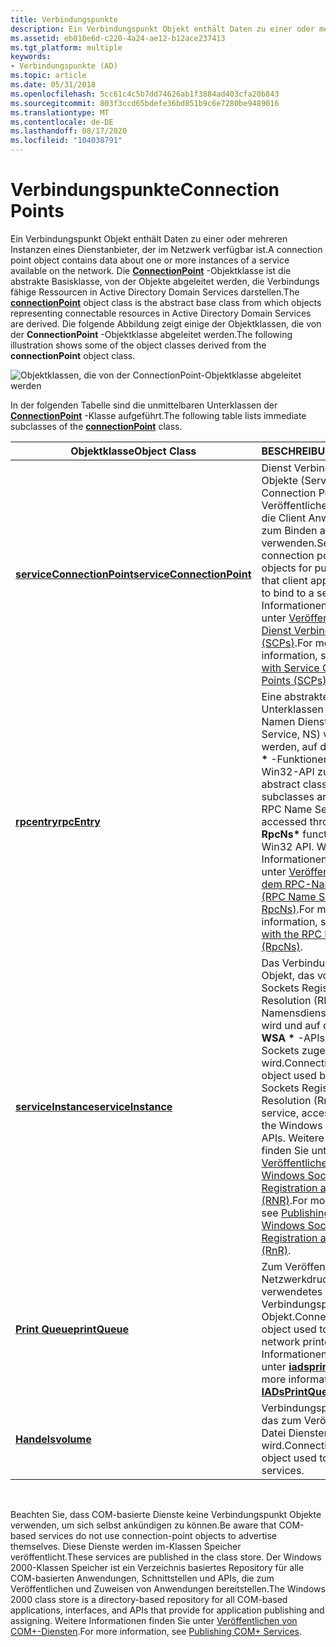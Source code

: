 ```yaml
---
title: Verbindungspunkte
description: Ein Verbindungspunkt Objekt enthält Daten zu einer oder mehreren Instanzen eines Dienstanbieter, der im Netzwerk verfügbar ist.
ms.assetid: eb810e6d-c220-4a24-ae12-b12ace237413
ms.tgt_platform: multiple
keywords:
- Verbindungspunkte (AD)
ms.topic: article
ms.date: 05/31/2018
ms.openlocfilehash: 5cc61c4c5b7dd74626ab1f3884ad403cfa20b843
ms.sourcegitcommit: 803f3ccd65bdefe36bd851b9c6e7280be9489016
ms.translationtype: MT
ms.contentlocale: de-DE
ms.lasthandoff: 08/17/2020
ms.locfileid: "104038791"
---
```

# <a name="connection-points"></a><span data-ttu-id="68135-104">Verbindungspunkte</span><span class="sxs-lookup"><span data-stu-id="68135-104">Connection Points</span></span>

<span data-ttu-id="68135-105">Ein Verbindungspunkt Objekt enthält Daten zu einer oder mehreren Instanzen eines Dienstanbieter, der im Netzwerk verfügbar ist.</span><span class="sxs-lookup"><span data-stu-id="68135-105">A connection point object contains data about one or more instances of a service available on the network.</span></span> <span data-ttu-id="68135-106">Die [**ConnectionPoint**](/windows/desktop/ADSchema/c-connectionpoint) -Objektklasse ist die abstrakte Basisklasse, von der Objekte abgeleitet werden, die Verbindungs fähige Ressourcen in Active Directory Domain Services darstellen.</span><span class="sxs-lookup"><span data-stu-id="68135-106">The [**connectionPoint**](/windows/desktop/ADSchema/c-connectionpoint) object class is the abstract base class from which objects representing connectable resources in Active Directory Domain Services are derived.</span></span> <span data-ttu-id="68135-107">Die folgende Abbildung zeigt einige der Objektklassen, die von der **ConnectionPoint** -Objektklasse abgeleitet werden.</span><span class="sxs-lookup"><span data-stu-id="68135-107">The following illustration shows some of the object classes derived from the **connectionPoint** object class.</span></span>

![Objektklassen, die von der ConnectionPoint-Objektklasse abgeleitet werden](images/connection-points.png)

<span data-ttu-id="68135-109">In der folgenden Tabelle sind die unmittelbaren Unterklassen der [**ConnectionPoint**](/windows/desktop/ADSchema/c-connectionpoint) -Klasse aufgeführt.</span><span class="sxs-lookup"><span data-stu-id="68135-109">The following table lists immediate subclasses of the [**connectionPoint**](/windows/desktop/ADSchema/c-connectionpoint) class.</span></span>



| <span data-ttu-id="68135-110">Objektklasse</span><span class="sxs-lookup"><span data-stu-id="68135-110">Object Class</span></span>                                                    | <span data-ttu-id="68135-111">BESCHREIBUNG</span><span class="sxs-lookup"><span data-stu-id="68135-111">Description</span></span>                                                                                                                                                                                                                                                                                                              |
|-----------------------------------------------------------------|--------------------------------------------------------------------------------------------------------------------------------------------------------------------------------------------------------------------------------------------------------------------------------------------------------------------------|
| [<span data-ttu-id="68135-112">**serviceConnectionPoint**</span><span class="sxs-lookup"><span data-stu-id="68135-112">**serviceConnectionPoint**</span></span>](/windows/desktop/ADSchema/c-serviceconnectionpoint) | <span data-ttu-id="68135-113">Dienst Verbindungspunkt-Objekte (Service Connection Point, SCP) zum Veröffentlichen von Daten, die Client Anwendungen zum Binden an einen Dienst verwenden.</span><span class="sxs-lookup"><span data-stu-id="68135-113">Service connection point (SCP) objects for publishing data that client applications use to bind to a service.</span></span> <span data-ttu-id="68135-114">Weitere Informationen finden Sie unter [Veröffentlichen mit Dienst Verbindungs Punkten (SCPs)](publishing-with-service-connection-points.md).</span><span class="sxs-lookup"><span data-stu-id="68135-114">For more information, see [Publishing with Service Connection Points (SCPs)](publishing-with-service-connection-points.md).</span></span>                                                                               |
| [<span data-ttu-id="68135-115">**rpcentry**</span><span class="sxs-lookup"><span data-stu-id="68135-115">**rpcEntry**</span></span>](/windows/desktop/ADSchema/c-rpcentry)                             | <span data-ttu-id="68135-116">Eine abstrakte Klasse, deren Unterklassen vom RPC-Namen Dienst (RPC Name Service, NS) verwendet werden, auf den die **RpcNs \*** -Funktionen in der Win32-API zugreifen.</span><span class="sxs-lookup"><span data-stu-id="68135-116">An abstract class whose subclasses are used by the RPC Name Service (Ns) accessed through the **RpcNs\*** functions in the Win32 API.</span></span> <span data-ttu-id="68135-117">Weitere Informationen finden Sie unter [Veröffentlichen mit dem RPC-Namensdienst (RPC Name Service, RpcNs)](publishing-with-the-rpc-name-service-rpcns.md).</span><span class="sxs-lookup"><span data-stu-id="68135-117">For more information, see [Publishing with the RPC Name Service (RpcNs)](publishing-with-the-rpc-name-service-rpcns.md).</span></span>                                                          |
| [<span data-ttu-id="68135-118">**serviceInstance**</span><span class="sxs-lookup"><span data-stu-id="68135-118">**serviceInstance**</span></span>](/windows/desktop/ADSchema/c-serviceinstance)               | <span data-ttu-id="68135-119">Das Verbindungspunkt Objekt, das vom Windows Sockets Registration and Resolution (RNR)-Namensdienst verwendet wird und auf das über die **WSA \*** -APIs von Windows Sockets zugegriffen wird.</span><span class="sxs-lookup"><span data-stu-id="68135-119">Connection point object used by the Windows Sockets Registration and Resolution (RnR) name service, accessed through the Windows Sockets **WSA\*** APIs.</span></span> <span data-ttu-id="68135-120">Weitere Informationen finden Sie unter [Veröffentlichen mit Windows Sockets Registration and Resolution (RNR)](publishing-with-windows-sockets-registration-and-resolution.md).</span><span class="sxs-lookup"><span data-stu-id="68135-120">For more information, see [Publishing with Windows Sockets Registration and Resolution (RnR)](publishing-with-windows-sockets-registration-and-resolution.md).</span></span> |
| [<span data-ttu-id="68135-121">**Print Queue**</span><span class="sxs-lookup"><span data-stu-id="68135-121">**printQueue**</span></span>](/windows/desktop/ADSchema/c-printqueue)                         | <span data-ttu-id="68135-122">Zum Veröffentlichen von Netzwerkdruckern verwendetes Verbindungspunkt Objekt.</span><span class="sxs-lookup"><span data-stu-id="68135-122">Connection point object used to publish network printers.</span></span> <span data-ttu-id="68135-123">Weitere Informationen finden Sie unter [**iadsprintqueue**](/windows/desktop/api/iads/nn-iads-iadsprintqueue).</span><span class="sxs-lookup"><span data-stu-id="68135-123">For more information, see [**IADsPrintQueue**](/windows/desktop/api/iads/nn-iads-iadsprintqueue).</span></span>                                                                                                                                                                                           |
| [<span data-ttu-id="68135-124">**Handels**</span><span class="sxs-lookup"><span data-stu-id="68135-124">**volume**</span></span>](/windows/desktop/ADSchema/c-volume)                                 | <span data-ttu-id="68135-125">Verbindungspunkt Objekt, das zum Veröffentlichen von Datei Diensten verwendet wird.</span><span class="sxs-lookup"><span data-stu-id="68135-125">Connection point object used to publish file services.</span></span>                                                                                                                                                                                                                                                                   |



 

<span data-ttu-id="68135-126">Beachten Sie, dass COM-basierte Dienste keine Verbindungspunkt Objekte verwenden, um sich selbst ankündigen zu können.</span><span class="sxs-lookup"><span data-stu-id="68135-126">Be aware that COM-based services do not use connection-point objects to advertise themselves.</span></span> <span data-ttu-id="68135-127">Diese Dienste werden im-Klassen Speicher veröffentlicht.</span><span class="sxs-lookup"><span data-stu-id="68135-127">These services are published in the class store.</span></span> <span data-ttu-id="68135-128">Der Windows 2000-Klassen Speicher ist ein Verzeichnis basiertes Repository für alle COM-basierten Anwendungen, Schnittstellen und APIs, die zum Veröffentlichen und Zuweisen von Anwendungen bereitstellen.</span><span class="sxs-lookup"><span data-stu-id="68135-128">The Windows 2000 class store is a directory-based repository for all COM-based applications, interfaces, and APIs that provide for application publishing and assigning.</span></span> <span data-ttu-id="68135-129">Weitere Informationen finden Sie unter [Veröffentlichen von COM+-Diensten](publishing-com-services.md).</span><span class="sxs-lookup"><span data-stu-id="68135-129">For more information, see [Publishing COM+ Services](publishing-com-services.md).</span></span>

 

 